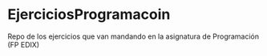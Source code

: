 # EjerciciosProgramacoin
Repo de los ejercicios que van mandando en la asignatura de Programación (FP EDIX)
